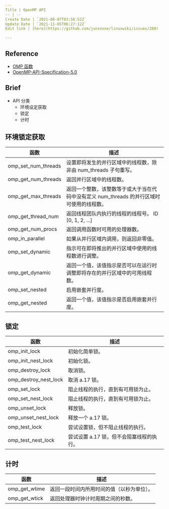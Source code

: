 ```yaml
---
Title | OpenMP API
-- | --
Create Date | `2021-08-07T03:56:52Z`
Update Date | `2021-11-05T06:27:12Z`
Edit link | [here](https://github.com/junxnone/linuxwiki/issues/200)

---
```

## Reference
- [OMP 函数](https://docs.microsoft.com/zh-cn/cpp/parallel/openmp/reference/openmp-functions?view=msvc-160)
- [OpenMP-API-Specification-5.0](https://www.openmp.org/wp-content/uploads/OpenMP-API-Specification-5.0.pdf)

## Brief
- API 分类
  - 环境设定获取
  - 锁定
  - 计时

## 环境锁定获取

函数 | 描述
-- | --
omp_set_num_threads | 设置即将发生的并行区域中的线程数，除非由 num_threads 子句重写。
omp_get_num_threads | 返回并行区域中的线程数。
omp_get_max_threads | 返回一个整数，该整数等于或大于当在代码中没有定义 num_threads 的并行区域时可使用的线程数。
omp_get_thread_num | 返回线程团队内执行的线程的线程号。  ID [0, 1, 2, ...]
omp_get_num_procs | 返回调用函数时可用的处理器数。
omp_in_parallel | 如果从并行区域内调用，则返回非零值。
omp_set_dynamic | 指示可在即将推出的并行区域中使用的线程数进行调整。
omp_get_dynamic | 返回一个值，该值指示是否可以在运行时调整即将存在的并行区域中的可用线程数。
omp_set_nested | 启用嵌套并行度。
omp_get_nested | 返回一个值，该值指示是否启用嵌套并行度。

## 锁定

函数 | 描述
-- | --
omp_init_lock | 初始化简单锁。
omp_init_nest_lock | 初始化锁。
omp_destroy_lock | 取消锁。
omp_destroy_nest_lock | 取消 a.17 锁。
omp_set_lock | 阻止线程的执行，直到有可用锁为止。
omp_set_nest_lock | 阻止线程的执行，直到有可用锁为止。
omp_unset_lock | 释放锁。
omp_unset_nest_lock | 释放一个 a.17 锁。
omp_test_lock | 尝试设置锁，但不阻止线程的执行。
omp_test_nest_lock | 尝试设置 a.17 锁，但不会阻塞线程的执行。


## 计时

函数 | 描述
-- | --
omp_get_wtime | 返回一段时间内所用时间的值（以秒为单位）。
omp_get_wtick | 返回处理器时钟计时周期之间的秒数。

